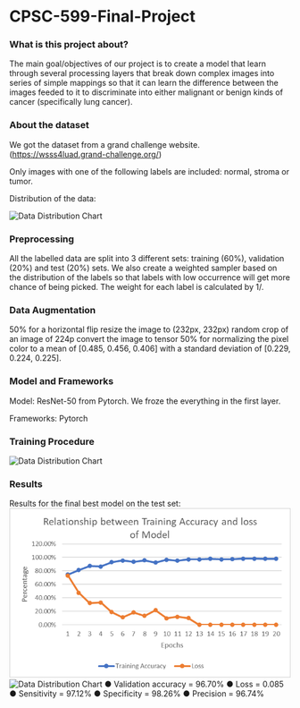 # CPSC-599-Final-Project

### What is this project about?
The main goal/objectives of our project is to create a model that learn through several processing layers that break down complex images into series of simple mappings so that it can learn the difference between the images feeded to it to discriminate into either malignant or benign kinds of cancer (specifically lung cancer).


### About the dataset
We got the dataset from a grand challenge website. (https://wsss4luad.grand-challenge.org/)

Only images with one of the following labels are included: normal, stroma or tumor.

Distribution of the data:

![Data Distribution Chart](https://github.com/lybned/CPSC-599-Final-Project/blob/main/images/chart.png?raw=true)


### Preprocessing

All the labelled data are split into 3 different sets: training (60%), validation (20%) and test (20%) sets.
We also create a weighted sampler based on the distribution of the labels so that labels with low occurrence will get more chance of being picked. The weight for each label is calculated by 1/<Total number of the occurrence>. 

### Data Augmentation
50% for a horizontal flip
resize the image to (232px, 232px)
random crop of an image of 224p
convert the image to tensor
50% for normalizing the pixel color to a mean of [0.485, 0.456, 0.406] with a standard deviation of [0.229, 0.224, 0.225].


### Model and Frameworks

Model: ResNet-50 from Pytorch. We froze the everything in the first layer.

Frameworks: Pytorch


### Training Procedure

![Data Distribution Chart](https://github.com/lybned/CPSC-599-Final-Project/blob/main/images/Flowchart.png?raw=true)

### Results



Results for the final best model on the test set:
![Data Distribution Chart](https://github.com/MohammadSoomro/CPSC_599_PROJECT/blob/main/images/Graph%20Image.png?raw=true)
![Data Distribution Chart](https://github.com/MohammadSoomro/CPSC_599_PROJECT/blob/main/images/Graph%20Image2.png?raw=true)
● Validation accuracy = 96.70%
● Loss = 0.085
● Sensitivity = 97.12%
● Specificity = 98.26%
● Precision = 96.74%


